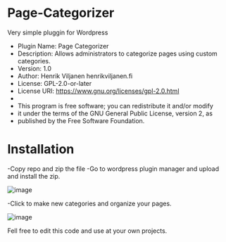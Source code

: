 # Page-Categorizer
Very simple pluggin for Wordpress


 * Plugin Name: Page Categorizer
 * Description: Allows administrators to categorize pages using custom categories.
 * Version: 1.0
 * Author: Henrik Viljanen henrikviljanen.fi
 * License: GPL-2.0-or-later
 * License URI: https://www.gnu.org/licenses/gpl-2.0.html
 *
 * This program is free software; you can redistribute it and/or modify
 * it under the terms of the GNU General Public License, version 2, as
 * published by the Free Software Foundation.

 
 # Installation
 -Copy repo and zip the file
 -Go to wordpress plugin manager and upload and install the zip.
 
 
![image](https://github.com/Es-Esa/Page-Categorizer/assets/74989195/fc98eeeb-2720-4569-b507-55a0dcaecbeb)

-Click to make new categories and organize your pages.

![image](https://github.com/Es-Esa/Page-Categorizer/assets/74989195/53850025-6162-4ccf-bcf9-1e4b1f89f296)

Fell free to edit this code and use at your own projects.

